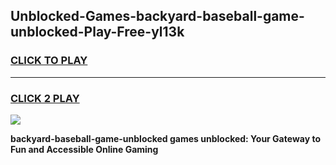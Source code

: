 
## Unblocked-Games-backyard-baseball-game-unblocked-Play-Free-yl13k
<h3>
<a href="https://premium76.site?title=backyard-baseball-game-unblocked&ref=17A">CLICK TO PLAY</a></h3>
<hr>

<h3>
<a href="https://premium76.site?title=backyard-baseball-game-unblocked&ref=17A">CLICK 2 PLAY</a>
  
</h3>

<a href="https://premium76.site?title=backyard-baseball-game-unblocked&ref=17A"><img src="https://clearcache.store/games.png"></a>


**backyard-baseball-game-unblocked games unblocked: Your Gateway to Fun and Accessible Online Gaming**
